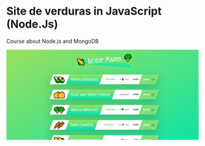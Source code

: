 # Site de verduras in JavaScript (Node.Js)

Course about Node.js and MongoDB

<img src='./images/site.png' />
